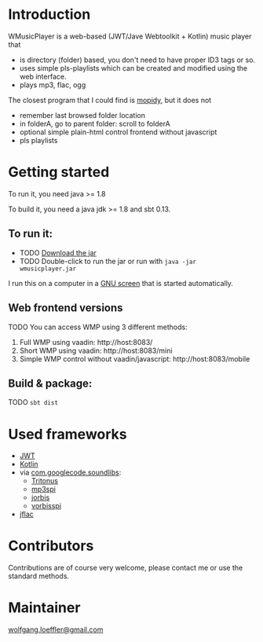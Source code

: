 # Introduction

WMusicPlayer is a web-based (JWT/Jave Webtoolkit + Kotlin) music player that

* is directory (folder) based, you don't need to have proper ID3 tags or so.
* uses simple pls-playlists which can be created and modified using the web interface.
* plays mp3, flac, ogg

The closest program that I could find is [mopidy](https://www.mopidy.com), but it does not

* remember last browsed folder location
* in folderA, go to parent folder: scroll to folderA
* optional simple plain-html control frontend without javascript
* pls playlists


# Getting started #

To run it, you need java >= 1.8

To build it, you need a java jdk >= 1.8 and sbt 0.13.

## To run it: 

* TODO [Download the jar](https://bitbucket.org/wolfgang/wmusicplayer3/downloads)
* TODO Double-click to run the jar or run with `java -jar wmusicplayer.jar`

I run this on a computer in a [GNU screen](https://en.wikipedia.org/wiki/GNU_Screen) that is started automatically.

## Web frontend versions

TODO You can access WMP using 3 different methods:

1. Full WMP using vaadin: http://host:8083/
2. Short WMP using vaadin: http://host:8083/mini
3. Simple WMP control without vaadin/javascript: http://host:8083/mobile

## Build & package:

TODO `sbt dist`

# Used frameworks #

* [JWT](https://www.webtoolkit.eu/jwt)
* [Kotlin](https://kotlinlang.org)
* via [com.googlecode.soundlibs](https://code.google.com/p/soundlibs/):
    * [Tritonus](http://tritonus.org/)
    * [mp3spi](http://www.javazoom.net/mp3spi/mp3spi.html)
    * [jorbis](http://www.jcraft.com/jorbis/)
    * [vorbisspi](http://www.javazoom.net/vorbisspi/vorbisspi.html)
* [jflac](https://github.com/nguillaumin/jflac)

# Contributors #

Contributions are of course very welcome, please contact me or use the standard methods.

# Maintainer #

wolfgang.loeffler@gmail.com